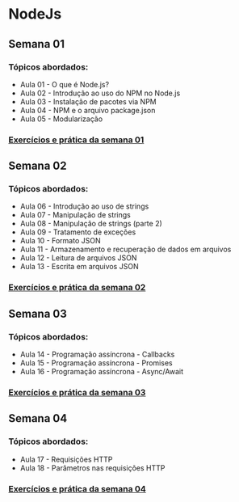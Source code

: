# NodeJs

## Semana 01
### Tópicos abordados:
- Aula 01 - O que é Node.js?
- Aula 02 - Introdução ao uso do NPM no Node.js
- Aula 03 - Instalação de pacotes via NPM
- Aula 04 - NPM e o arquivo package.json
- Aula 05 - Modularização

### [Exercícios e prática da semana 01](semana-01/index.html)

## Semana 02
### Tópicos abordados:
- Aula 06 - Introdução ao uso de strings
- Aula 07 - Manipulação de strings
- Aula 08 - Manipulação de strings (parte 2)
- Aula 09 - Tratamento de exceções
- Aula 10 - Formato JSON
- Aula 11 - Armazenamento e recuperação de dados em arquivos
- Aula 12 - Leitura de arquivos JSON
- Aula 13 - Escrita em arquivos JSON

### [Exercícios e prática da semana 02](semana-02/index.html)

## Semana 03
### Tópicos abordados:
- Aula 14 - Programação assíncrona - Callbacks
- Aula 15 - Programação assíncrona - Promises
- Aula 16 - Programação assíncrona - Async/Await

### [Exercícios e prática da semana 03](semana-03/index.html)

## Semana 04
### Tópicos abordados:
- Aula 17 - Requisições HTTP
- Aula 18 - Parâmetros nas requisições HTTP

### [Exercícios e prática da semana 04](semana-04/index.html)